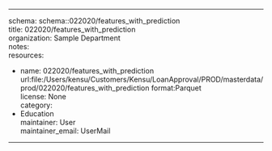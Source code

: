 


---  
schema: schema::022020/features_with_prediction  
title: 022020/features_with_prediction  
organization: Sample Department  
notes:   
resources:  
- name: 022020/features_with_prediction 
 url:file:/Users/kensu/Customers/Kensu/LoanApproval/PROD/masterdata/prod/022020/features_with_prediction 
 format:Parquet  
license: None  
category:
 - Education  
maintainer: User  
maintainer_email: UserMail  
---